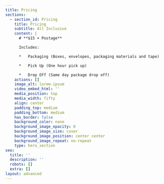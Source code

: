 ```yaml
---
title: Pricing
sections:
  - section_id: Pricing
    title: Pricing
    subtitle: All Inclusive
    content: |
      # **$15 + Postage**

      Includes:

      *   Packaging (Boxes, envelopes, packaging materials and tape)

      *   Pick Up (One hour pick up)

      *   Drop Off (Same day package drop off)
    actions: []
    image_alt: lorem-ipsum
    video_embed_html: ''
    media_position: top
    media_width: fifty
    align: center
    padding_top: medium
    padding_bottom: medium
    has_border: false
    background_color: none
    background_image_opacity: 0
    background_image_size: cover
    background_image_position: center center
    background_image_repeat: no-repeat
    type: hero_section
seo:
  title: ''
  description: ''
  robots: []
  extra: []
layout: advanced
---
```

